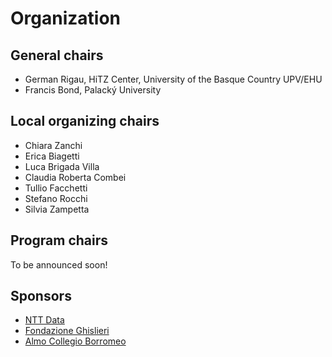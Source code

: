 # Organization 

## General chairs
- German Rigau, HiTZ Center, University of the Basque Country UPV/EHU
- Francis Bond, Palacký University

## Local organizing chairs
- Chiara Zanchi 
- Erica Biagetti 
- Luca Brigada Villa 
- Claudia Roberta Combei 
- Tullio Facchetti 
- Stefano Rocchi 
- Silvia Zampetta 

## Program chairs
To be announced soon!

## Sponsors
- [NTT Data](https://it.nttdata.com/)
- [Fondazione Ghislieri](https://www.ghislieri.it/)
- [Almo Collegio Borromeo](https://www.collegioborromeo.it/it/)

